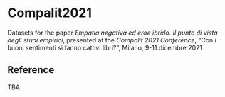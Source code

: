 # Compalit2021
Datasets for the paper *Empatia negativa ed eroe ibrido. Il punto di vista degli studi empirici*, presented at the *Compalit 2021 Conference*, “Con i buoni sentimenti si fanno cattivi libri?”, Milano, 9-11 dicembre 2021

## Reference

TBA
